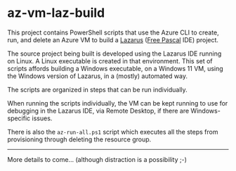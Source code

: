 # az-vm-laz-build

This project contains PowerShell scripts that use the Azure CLI to create, run, and delete an Azure VM to build a [Lazarus](https://www.lazarus-ide.org/) ([Free Pascal](https://www.freepascal.org/) IDE) project.

The source project being built is developed using the Lazarus IDE running on Linux. A Linux executable is created in that environment. This set of scripts affords building a Windows executable, on a Windows 11 VM, using the Windows version of Lazarus, in a (mostly) automated way.

The scripts are organized in steps that can be run individually.

When running the scripts individually, the VM can be kept running to use for debugging in the Lazarus IDE, via Remote Desktop, if there are Windows-specific issues.

There is also the `az-run-all.ps1` script which executes all the steps from provisioning through deleting the resource group.

---

More details to come... (although distraction is a possibility ;-)
